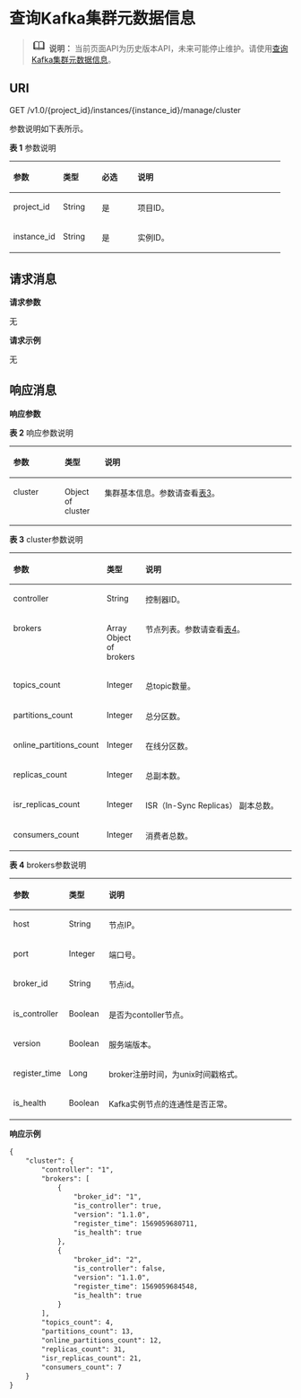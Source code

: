 # 查询Kafka集群元数据信息<a name="kafka-api-191209006"></a>

>![](public_sys-resources/icon-note.gif) **说明：** 
>当前页面API为历史版本API，未来可能停止维护。请使用[查询Kafka集群元数据信息](查询Kafka集群元数据信息.md)。

## URI<a name="section1445760195713"></a>

GET  /v1.0/\{project\_id\}/instances/\{instance\_id\}/manage/cluster

参数说明如下表所示。

**表 1**  参数说明

<a name="table94611103578"></a>
<table><thead align="left"><tr id="row89131500579"><th class="cellrowborder" valign="top" width="18.36816318368163%" id="mcps1.2.5.1.1"><p id="p191310025718"><a name="p191310025718"></a><a name="p191310025718"></a>参数</p>
</th>
<th class="cellrowborder" valign="top" width="14.288571142885711%" id="mcps1.2.5.1.2"><p id="p0913703575"><a name="p0913703575"></a><a name="p0913703575"></a>类型</p>
</th>
<th class="cellrowborder" valign="top" width="13.268673132686734%" id="mcps1.2.5.1.3"><p id="p791313055715"><a name="p791313055715"></a><a name="p791313055715"></a>必选</p>
</th>
<th class="cellrowborder" valign="top" width="54.074592540745925%" id="mcps1.2.5.1.4"><p id="p179139055712"><a name="p179139055712"></a><a name="p179139055712"></a>说明</p>
</th>
</tr>
</thead>
<tbody><tr id="row199134017576"><td class="cellrowborder" valign="top" width="18.36816318368163%" headers="mcps1.2.5.1.1 "><p id="p99131045719"><a name="p99131045719"></a><a name="p99131045719"></a>project_id</p>
</td>
<td class="cellrowborder" valign="top" width="14.288571142885711%" headers="mcps1.2.5.1.2 "><p id="p89131014579"><a name="p89131014579"></a><a name="p89131014579"></a>String</p>
</td>
<td class="cellrowborder" valign="top" width="13.268673132686734%" headers="mcps1.2.5.1.3 "><p id="p209138016572"><a name="p209138016572"></a><a name="p209138016572"></a>是</p>
</td>
<td class="cellrowborder" valign="top" width="54.074592540745925%" headers="mcps1.2.5.1.4 "><p id="p149138019570"><a name="p149138019570"></a><a name="p149138019570"></a>项目ID。</p>
</td>
</tr>
<tr id="row791318095713"><td class="cellrowborder" valign="top" width="18.36816318368163%" headers="mcps1.2.5.1.1 "><p id="p491330155714"><a name="p491330155714"></a><a name="p491330155714"></a>instance_id</p>
</td>
<td class="cellrowborder" valign="top" width="14.288571142885711%" headers="mcps1.2.5.1.2 "><p id="p109131005714"><a name="p109131005714"></a><a name="p109131005714"></a>String</p>
</td>
<td class="cellrowborder" valign="top" width="13.268673132686734%" headers="mcps1.2.5.1.3 "><p id="p1991360175716"><a name="p1991360175716"></a><a name="p1991360175716"></a>是</p>
</td>
<td class="cellrowborder" valign="top" width="54.074592540745925%" headers="mcps1.2.5.1.4 "><p id="p13913706571"><a name="p13913706571"></a><a name="p13913706571"></a>实例ID。</p>
</td>
</tr>
</tbody>
</table>

## 请求消息<a name="section1445918015576"></a>

**请求参数**

无

**请求示例**

无

## 响应消息<a name="section548616010579"></a>

**响应参数**

**表 2**  响应参数说明

<a name="table154988085711"></a>
<table><thead align="left"><tr id="row791318095711"><th class="cellrowborder" valign="top" width="18.18%" id="mcps1.2.4.1.1"><p id="p2091311065711"><a name="p2091311065711"></a><a name="p2091311065711"></a>参数</p>
</th>
<th class="cellrowborder" valign="top" width="14.14%" id="mcps1.2.4.1.2"><p id="p19134005713"><a name="p19134005713"></a><a name="p19134005713"></a>类型</p>
</th>
<th class="cellrowborder" valign="top" width="67.67999999999999%" id="mcps1.2.4.1.3"><p id="p1691310045712"><a name="p1691310045712"></a><a name="p1691310045712"></a>说明</p>
</th>
</tr>
</thead>
<tbody><tr id="row491418012577"><td class="cellrowborder" valign="top" width="18.18%" headers="mcps1.2.4.1.1 "><p id="p691411035714"><a name="p691411035714"></a><a name="p691411035714"></a>cluster</p>
</td>
<td class="cellrowborder" valign="top" width="14.14%" headers="mcps1.2.4.1.2 "><p id="p79140075717"><a name="p79140075717"></a><a name="p79140075717"></a>Object of cluster</p>
</td>
<td class="cellrowborder" valign="top" width="67.67999999999999%" headers="mcps1.2.4.1.3 "><p id="p991417015575"><a name="p991417015575"></a><a name="p991417015575"></a>集群基本信息。参数请查看<a href="#table155181504573">表3</a>。</p>
</td>
</tr>
</tbody>
</table>

**表 3**  cluster参数说明

<a name="table155181504573"></a>
<table><thead align="left"><tr id="row1691419015719"><th class="cellrowborder" valign="top" width="18.18%" id="mcps1.2.4.1.1"><p id="p3914110125719"><a name="p3914110125719"></a><a name="p3914110125719"></a>参数</p>
</th>
<th class="cellrowborder" valign="top" width="14.14%" id="mcps1.2.4.1.2"><p id="p191460155713"><a name="p191460155713"></a><a name="p191460155713"></a>类型</p>
</th>
<th class="cellrowborder" valign="top" width="67.67999999999999%" id="mcps1.2.4.1.3"><p id="p1091414015571"><a name="p1091414015571"></a><a name="p1091414015571"></a>说明</p>
</th>
</tr>
</thead>
<tbody><tr id="row1491415015570"><td class="cellrowborder" valign="top" width="18.18%" headers="mcps1.2.4.1.1 "><p id="p1591418013578"><a name="p1591418013578"></a><a name="p1591418013578"></a>controller</p>
</td>
<td class="cellrowborder" valign="top" width="14.14%" headers="mcps1.2.4.1.2 "><p id="p10914601577"><a name="p10914601577"></a><a name="p10914601577"></a>String</p>
</td>
<td class="cellrowborder" valign="top" width="67.67999999999999%" headers="mcps1.2.4.1.3 "><p id="p7914150165714"><a name="p7914150165714"></a><a name="p7914150165714"></a>控制器ID。</p>
</td>
</tr>
<tr id="row1391412013579"><td class="cellrowborder" valign="top" width="18.18%" headers="mcps1.2.4.1.1 "><p id="p11914800577"><a name="p11914800577"></a><a name="p11914800577"></a>brokers</p>
</td>
<td class="cellrowborder" valign="top" width="14.14%" headers="mcps1.2.4.1.2 "><p id="p17914707578"><a name="p17914707578"></a><a name="p17914707578"></a>Array Object of brokers</p>
</td>
<td class="cellrowborder" valign="top" width="67.67999999999999%" headers="mcps1.2.4.1.3 "><p id="p14914160135718"><a name="p14914160135718"></a><a name="p14914160135718"></a>节点列表。参数请查看<a href="#table15633015573">表4</a>。</p>
</td>
</tr>
<tr id="row1391430155714"><td class="cellrowborder" valign="top" width="18.18%" headers="mcps1.2.4.1.1 "><p id="p1791513015576"><a name="p1791513015576"></a><a name="p1791513015576"></a>topics_count</p>
</td>
<td class="cellrowborder" valign="top" width="14.14%" headers="mcps1.2.4.1.2 "><p id="p1191510065719"><a name="p1191510065719"></a><a name="p1191510065719"></a>Integer</p>
</td>
<td class="cellrowborder" valign="top" width="67.67999999999999%" headers="mcps1.2.4.1.3 "><p id="p49151808572"><a name="p49151808572"></a><a name="p49151808572"></a>总topic数量。</p>
</td>
</tr>
<tr id="row49155018571"><td class="cellrowborder" valign="top" width="18.18%" headers="mcps1.2.4.1.1 "><p id="p891515075719"><a name="p891515075719"></a><a name="p891515075719"></a>partitions_count</p>
</td>
<td class="cellrowborder" valign="top" width="14.14%" headers="mcps1.2.4.1.2 "><p id="p159151201579"><a name="p159151201579"></a><a name="p159151201579"></a>Integer</p>
</td>
<td class="cellrowborder" valign="top" width="67.67999999999999%" headers="mcps1.2.4.1.3 "><p id="p209157018576"><a name="p209157018576"></a><a name="p209157018576"></a>总分区数。</p>
</td>
</tr>
<tr id="row2915108572"><td class="cellrowborder" valign="top" width="18.18%" headers="mcps1.2.4.1.1 "><p id="p091515025710"><a name="p091515025710"></a><a name="p091515025710"></a>online_partitions_count</p>
</td>
<td class="cellrowborder" valign="top" width="14.14%" headers="mcps1.2.4.1.2 "><p id="p1091518013576"><a name="p1091518013576"></a><a name="p1091518013576"></a>Integer</p>
</td>
<td class="cellrowborder" valign="top" width="67.67999999999999%" headers="mcps1.2.4.1.3 "><p id="p19154055713"><a name="p19154055713"></a><a name="p19154055713"></a>在线分区数。</p>
</td>
</tr>
<tr id="row1691510065714"><td class="cellrowborder" valign="top" width="18.18%" headers="mcps1.2.4.1.1 "><p id="p159154015715"><a name="p159154015715"></a><a name="p159154015715"></a>replicas_count</p>
</td>
<td class="cellrowborder" valign="top" width="14.14%" headers="mcps1.2.4.1.2 "><p id="p091515012570"><a name="p091515012570"></a><a name="p091515012570"></a>Integer</p>
</td>
<td class="cellrowborder" valign="top" width="67.67999999999999%" headers="mcps1.2.4.1.3 "><p id="p13915209571"><a name="p13915209571"></a><a name="p13915209571"></a>总副本数。</p>
</td>
</tr>
<tr id="row1591514013579"><td class="cellrowborder" valign="top" width="18.18%" headers="mcps1.2.4.1.1 "><p id="p1591517015575"><a name="p1591517015575"></a><a name="p1591517015575"></a>isr_replicas_count</p>
</td>
<td class="cellrowborder" valign="top" width="14.14%" headers="mcps1.2.4.1.2 "><p id="p169151402578"><a name="p169151402578"></a><a name="p169151402578"></a>Integer</p>
</td>
<td class="cellrowborder" valign="top" width="67.67999999999999%" headers="mcps1.2.4.1.3 "><p id="p891510012573"><a name="p891510012573"></a><a name="p891510012573"></a>ISR（In-Sync Replicas） 副本总数。</p>
</td>
</tr>
<tr id="row1915200105713"><td class="cellrowborder" valign="top" width="18.18%" headers="mcps1.2.4.1.1 "><p id="p191515095716"><a name="p191515095716"></a><a name="p191515095716"></a>consumers_count</p>
</td>
<td class="cellrowborder" valign="top" width="14.14%" headers="mcps1.2.4.1.2 "><p id="p19915309575"><a name="p19915309575"></a><a name="p19915309575"></a>Integer</p>
</td>
<td class="cellrowborder" valign="top" width="67.67999999999999%" headers="mcps1.2.4.1.3 "><p id="p11915009579"><a name="p11915009579"></a><a name="p11915009579"></a>消费者总数。</p>
</td>
</tr>
</tbody>
</table>

**表 4**  brokers参数说明

<a name="table15633015573"></a>
<table><thead align="left"><tr id="row891616095719"><th class="cellrowborder" valign="top" width="18.18%" id="mcps1.2.4.1.1"><p id="p19160017572"><a name="p19160017572"></a><a name="p19160017572"></a>参数</p>
</th>
<th class="cellrowborder" valign="top" width="14.14%" id="mcps1.2.4.1.2"><p id="p091615075711"><a name="p091615075711"></a><a name="p091615075711"></a>类型</p>
</th>
<th class="cellrowborder" valign="top" width="67.67999999999999%" id="mcps1.2.4.1.3"><p id="p391612013571"><a name="p391612013571"></a><a name="p391612013571"></a>说明</p>
</th>
</tr>
</thead>
<tbody><tr id="row779727121015"><td class="cellrowborder" valign="top" width="18.18%" headers="mcps1.2.4.1.1 "><p id="p843413111913"><a name="p843413111913"></a><a name="p843413111913"></a>host</p>
</td>
<td class="cellrowborder" valign="top" width="14.14%" headers="mcps1.2.4.1.2 "><p id="p7434201496"><a name="p7434201496"></a><a name="p7434201496"></a>String</p>
</td>
<td class="cellrowborder" valign="top" width="67.67999999999999%" headers="mcps1.2.4.1.3 "><p id="p2434711791"><a name="p2434711791"></a><a name="p2434711791"></a>节点IP。</p>
</td>
</tr>
<tr id="row159458414107"><td class="cellrowborder" valign="top" width="18.18%" headers="mcps1.2.4.1.1 "><p id="p34351119910"><a name="p34351119910"></a><a name="p34351119910"></a>port</p>
</td>
<td class="cellrowborder" valign="top" width="14.14%" headers="mcps1.2.4.1.2 "><p id="p10435011190"><a name="p10435011190"></a><a name="p10435011190"></a>Integer</p>
</td>
<td class="cellrowborder" valign="top" width="67.67999999999999%" headers="mcps1.2.4.1.3 "><p id="p6435718910"><a name="p6435718910"></a><a name="p6435718910"></a>端口号。</p>
</td>
</tr>
<tr id="row18916701575"><td class="cellrowborder" valign="top" width="18.18%" headers="mcps1.2.4.1.1 "><p id="p49161904575"><a name="p49161904575"></a><a name="p49161904575"></a>broker_id</p>
</td>
<td class="cellrowborder" valign="top" width="14.14%" headers="mcps1.2.4.1.2 "><p id="p17916907571"><a name="p17916907571"></a><a name="p17916907571"></a>String</p>
</td>
<td class="cellrowborder" valign="top" width="67.67999999999999%" headers="mcps1.2.4.1.3 "><p id="p2091614005714"><a name="p2091614005714"></a><a name="p2091614005714"></a>节点id。</p>
</td>
</tr>
<tr id="row11916100195714"><td class="cellrowborder" valign="top" width="18.18%" headers="mcps1.2.4.1.1 "><p id="p891620125714"><a name="p891620125714"></a><a name="p891620125714"></a>is_controller</p>
</td>
<td class="cellrowborder" valign="top" width="14.14%" headers="mcps1.2.4.1.2 "><p id="p2916110155720"><a name="p2916110155720"></a><a name="p2916110155720"></a>Boolean</p>
</td>
<td class="cellrowborder" valign="top" width="67.67999999999999%" headers="mcps1.2.4.1.3 "><p id="p1491612065716"><a name="p1491612065716"></a><a name="p1491612065716"></a>是否为contoller节点。</p>
</td>
</tr>
<tr id="row149161025714"><td class="cellrowborder" valign="top" width="18.18%" headers="mcps1.2.4.1.1 "><p id="p8916107574"><a name="p8916107574"></a><a name="p8916107574"></a>version</p>
</td>
<td class="cellrowborder" valign="top" width="14.14%" headers="mcps1.2.4.1.2 "><p id="p291620019576"><a name="p291620019576"></a><a name="p291620019576"></a>Boolean</p>
</td>
<td class="cellrowborder" valign="top" width="67.67999999999999%" headers="mcps1.2.4.1.3 "><p id="p8916190115717"><a name="p8916190115717"></a><a name="p8916190115717"></a>服务端版本。</p>
</td>
</tr>
<tr id="row199161207576"><td class="cellrowborder" valign="top" width="18.18%" headers="mcps1.2.4.1.1 "><p id="p591790205715"><a name="p591790205715"></a><a name="p591790205715"></a>register_time</p>
</td>
<td class="cellrowborder" valign="top" width="14.14%" headers="mcps1.2.4.1.2 "><p id="p189172025710"><a name="p189172025710"></a><a name="p189172025710"></a>Long</p>
</td>
<td class="cellrowborder" valign="top" width="67.67999999999999%" headers="mcps1.2.4.1.3 "><p id="p2917130165712"><a name="p2917130165712"></a><a name="p2917130165712"></a>broker注册时间，为unix时间戳格式。</p>
</td>
</tr>
<tr id="row209175014577"><td class="cellrowborder" valign="top" width="18.18%" headers="mcps1.2.4.1.1 "><p id="p15917701572"><a name="p15917701572"></a><a name="p15917701572"></a>is_health</p>
</td>
<td class="cellrowborder" valign="top" width="14.14%" headers="mcps1.2.4.1.2 "><p id="p1917507576"><a name="p1917507576"></a><a name="p1917507576"></a>Boolean</p>
</td>
<td class="cellrowborder" valign="top" width="67.67999999999999%" headers="mcps1.2.4.1.3 "><p id="p99172018576"><a name="p99172018576"></a><a name="p99172018576"></a>Kafka实例节点的连通性是否正常。</p>
</td>
</tr>
</tbody>
</table>

**响应示例**

```
{
    "cluster": {
        "controller": "1",
        "brokers": [
            {
                "broker_id": "1",
                "is_controller": true,
                "version": "1.1.0",
                "register_time": 1569059680711,
                "is_health": true
            },
            {
                "broker_id": "2",
                "is_controller": false,
                "version": "1.1.0",
                "register_time": 1569059684548,
                "is_health": true
            }
        ],
        "topics_count": 4,
        "partitions_count": 13,
        "online_partitions_count": 12,
        "replicas_count": 31,
        "isr_replicas_count": 21,
        "consumers_count": 7
    }
}
```

